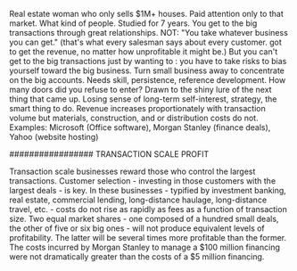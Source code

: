 
Real estate woman who only sells $1M+ houses. Paid attention only to that market. What kind of people. Studied for 7 years. You get to the big transactions through great relationships.
NOT: "You take whatever business you can get." (that's what every salesman says about every customer. got to get the revenue, no matter how unprofitable it might be.)
But you can't get to the big transactions just by wanting to : you have to take risks to bias yourself toward the big business. Turn small business away to concentrate on the big accounts.
Needs skill, persistence, reference development. How many doors did you refuse to enter? Drawn to the shiny lure of the next thing that came up. Losing sense of long-term self-interest, strategy, the smart thing to do.
Revenue increases proportionately with transaction volume but materials, construction, and or distribution costs do not.
Examples: Microsoft (Office software), Morgan Stanley (finance deals), Yahoo (website hosting)

################# TRANSACTION SCALE PROFIT

Transaction scale businesses reward those who control the largest transactions.
Customer selection - investing in those customers with the largest deals - is key.
In these businesses - typified by investment banking, real estate, commercial lending, long-distance haulage, long-distance travel, etc. - costs do not rise as rapidly as fees as a function of transaction size.
Two equal market shares - one composed of a hundred small deals, the other of five or six big ones - will not produce equivalent levels of profitability. The latter will be several times more profitable than the former.
The costs incurred by Morgan Stanley to manage a $100 million financing were not dramatically greater than the costs of a $5 million financing.
